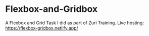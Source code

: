 # Flexbox-and-Gridbox
A Flexbox and Grid Task I did as part of Zuri Training. 
Live hosting: https://flexbox-gridbox.netlify.app/
